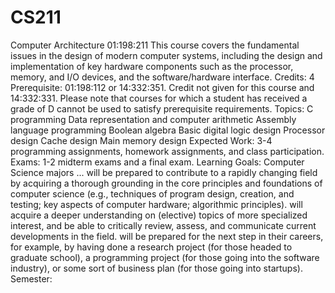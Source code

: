 # CS211
Computer Architecture 01:198:211 This course covers the fundamental issues in the design of modern computer systems, including the design and implementation of key hardware components such as the processor, memory, and I/O devices, and the software/hardware interface.  Credits:  4 Prerequisite:  01:198:112 or 14:332:351. Credit not given for this course and 14:332:331.   Please note that courses for which a student has received a grade of D cannot be used to satisfy prerequisite requirements. Topics:  C programming Data representation and computer arithmetic Assembly language programming Boolean algebra Basic digital logic design Processor design Cache design Main memory design Expected Work:  3-4 programming assignments, homework assignments, and class participation.  Exams:  1-2 midterm exams and a final exam. Learning Goals:  Computer Science majors ... will be prepared to contribute to a rapidly changing field by acquiring a thorough grounding in the core principles and foundations of computer science (e.g., techniques of program design, creation, and testing; key aspects of computer hardware; algorithmic principles). will acquire a deeper understanding on (elective) topics of more specialized interest, and be able to critically review, assess, and communicate current developments in the field. will be prepared for the next step in their careers, for example, by having done a research project (for those headed to graduate school), a programming project (for those going into the software industry), or some sort of business plan (for those going into startups). Semester: 
